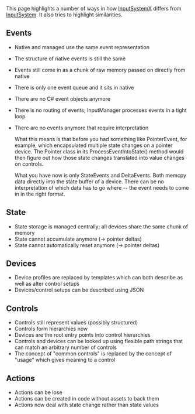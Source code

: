 This page highlights a number of ways in how [InputSystemX](https://github.com/Unity-Technologies/InputSystemX) differs from [InputSystem](https://github.com/Unity-Technologies/InputSystem). It also tries to highlight similarities.

## Events

* Native and managed use the same event representation
* The structure of native events is still the same
* Events still come in as a chunk of raw memory passed on directly from native
* There is only one event queue and it sits in native
* There are no C# event objects anymore
* There is no routing of events; InputManager processes events in a tight loop
* There are no events anymore that require interpretation

    What this means is that before you had something like PointerEvent, for example, which encapsulated multiple state changes on a pointer device. The Pointer class in its ProcessEventIntoState() method would then figure out how those state changes translated into value changes on controls.

    What you have now is only StateEvents and DeltaEvents. Both memcpy data directly into the state buffer of a device. There can be no interpretation of which data has to go where -- the event needs to come in in the right format.

## State

* State storage is managed centrally; all devices share the same chunk of memory
* State cannot accumulate anymore (-> pointer deltas)
* State cannot automatically reset anymore (-> pointer deltas)

## Devices

* Device profiles are replaced by templates which can both describe as well as alter control setups
* Devices/control setups can be described using JSON

## Controls

* Controls still represent values (possibly structured)
* Controls form hierarchies now
* Devices are the root entry points into control hierarchies
* Controls and devices can be looked up using flexible path strings that can match an arbitrary number of controls
* The concept of "common controls" is replaced by the concept of "usage" which gives meaning to a control

## Actions

* Actions can be lose
* Actions can be created in code without assets to back them
* Actions now deal with state change rather than state values